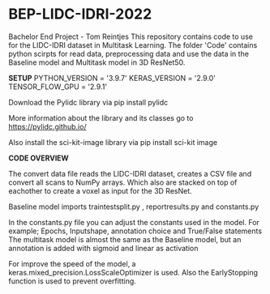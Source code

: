 # BEP-LIDC-IDRI-2022
Bachelor End Project - Tom Reintjes
This repository contains code to use for the LIDC-IDRI dataset in Multitask Learning. The folder 'Code' contains python scirpts for read data, preprocessing data and use the data in the Baseline model and Multitask model in 3D ResNet50.

**SETUP**
PYTHON_VERSION = '3.9.7'
KERAS_VERSION = '2.9.0'
TENSOR_FLOW_GPU = '2.9.1'

Download the Pylidc library via pip install pylidc

More information about the library and its classes go to https://pylidc.github.io/

Also install the sci-kit-image library via pip install sci-kit image

**CODE OVERVIEW**

The convert data file reads the LIDC-IDRI dataset, creates a CSV file and convert all scans to NumPy arrays. Which also are stacked on top of eachother to create a voxel as input for the 3D ResNet.

Baseline model imports traintestsplit.py , reportresults.py and constants.py

In the constants.py file you can adjust the constants used in the model. For example; Epochs, Inputshape, annotation choice and True/False statements
The multitask model is almost the same as the Baseline model, but an annotation is added with  sigmoid and linear as activation 

For improve the speed of the model, a keras.mixed_precision.LossScaleOptimizer is used. Also the EarlyStopping function is used to prevent overfitting.
